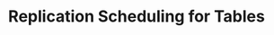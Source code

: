 ---
# -------------------------- #
#          PAGE INFO         #
# -------------------------- #

title: Replication Scheduling for Tables
permalink: /replication/extractions/replication-scheduling/scheduling-for-tables
redirect_from: /replication/replication-scheduling/scheduling-for-tables
keywords: replicate, replication, replication frequency, frequency, anchor time, scheduling, schedule, interval, change replication time, schedule tables
summary: "A workaround for replicating sets of tables on different schedules."

key: "table-scheduling"
category: "extraction"
content-type: "replication-scheduling"
method: false

layout: tutorial
use-tutorial-sidebar: false
toc: true
weight: 5


# -------------------------- #
#           INTRO            #
# -------------------------- #

intro: |
  Replication scheduling is currently supported only at the integration level. This means that when Stitch runs a replication job, all selected tables will be replicated.

  If you want to replicate data for tables on different schedules, you can create two integrations and configure the schedules to match your needs. This can be useful for reducing your row usage or simply replicating data only when you need it.

  The method outlined in this tutorial can be used with all [Replication Scheduling types]({{ link.replication.rep-scheduling | prepend: site.baseurl }}).

  ---

  ## Example use cases

  - Reducing your overall row usage
  - Reducing re-replication of tables using [Full Table Replication]({{ link.replication.full-table | prepend: site.baseurl }})
  - Replicating different data sets at different intervals


# -------------------------- #
#       REQUIREMENTS         #
# -------------------------- #

requirements:
  - item: |
      **An integration that supports table selection.** This tutorial is applicable only to [database]({{ site.baseurl }}/integrations/databases) and [SaaS]({{ site.baseurl }}/integrations/saas) integrations that support table selection.

      {% capture important-callout %}
      The method outlined in this tutorial can cause data discrepancies for PostgreSQL tables using Log-based Incremental Replication due to how replication slots function. Refer to the [Log-based Incremental Replication documentation]({{ link.replication.log-based-incremental | prepend: site.baseurl | append: "#limitation-8--replication-slot-data-loss-postgresql" }}) for more info before proceeding.
      {% endcapture %}

      {% include important.html first-line="**PostgreSQL and Log-based Incremental Replication**" content=important-callout %}
  - item: |
      **An integration that supports multiple connections.** Some integrations may only allow one connection at a time. For example: [NetSuite]({{ site.baseurl }}/integrations/saas/netsuite-suitetalk) only allows a user to have a single API session open at any given time.


# -------------------------- #
#          CONTENT           #
# -------------------------- #

steps:
  - title: "Create the first integration"
    anchor: "create-the-first-integration"
    content: |
      In this step, you'll create the first integration in [your Stitch account]({{ site.sign-in }}){:target="new"}. Refer to the [database]({{ site.baseurl }}/integrations/databases) or  [SaaS]({{ site.baseurl }}/integrations/saas) documentation for instructions.

  - title: "Define the first integration's schedule"
    anchor: "define-first-integration-schedule"
    content: |
      Next, define the integration's replication schedule. You can use any of Stitch's supported replication scheduling methods: [Replication Frequency]({{ link.replication.rep-frequency | prepend: site.baseurl }}), [Anchor Scheduling]({{ link.replication.anchor-scheduling | prepend: site.baseurl }}), or [Advanced Scheduling]({{ link.replication.advanced-scheduling | prepend: site.baseurl }}).

      When finished, save the integration.

  - title: "Set tables to replicate"
    anchor: "set-tables-to-replicate"
    content: |
      After you've saved the first integration, you'll be prompted to [set tables (and columns, if supported) to replicate]({{ link.replication.syncing | prepend: site.baseurl }}).

      Select the tables and columns you want to replicate according to the [schedule you defined in Step 2](#define-first-integration-schedule).

  - title: "Repeat steps 1-3"
    anchor: "repeat-steps-1-3"
    content: |
      Lastly, repeat steps 1-3 to create a second integration, define its replication schedule, and set tables to replicate. This will allow you to select a different table or set of tables and replicate them on a schedule separate from the first integration.
---